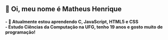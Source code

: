 <h2>
        👋 Oi, meu nome é Matheus Henrique 
</h2>
<h4>
- 👀 Atualmente estou aprendendo C, JavaScript, HTML5 e CSS<br>
- Estudo Ciências da Computação na UFG, tenho 19 anos e gosto muito de programação!
</h4>
<div align="center">
 


<!---
matheus-hrm/matheus-hrm is a ✨ special ✨ repository because its `README.md` (this file) appears on your GitHub profile.
You can click the Preview link to take a look at your changes.
--->
